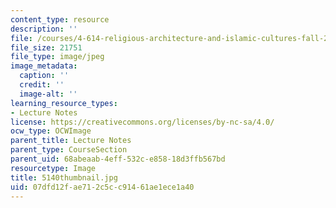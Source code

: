 ```yaml
---
content_type: resource
description: ''
file: /courses/4-614-religious-architecture-and-islamic-cultures-fall-2002/07dfd12fae712c5cc91461ae1ece1a40_5140thumbnail.jpg
file_size: 21751
file_type: image/jpeg
image_metadata:
  caption: ''
  credit: ''
  image-alt: ''
learning_resource_types:
- Lecture Notes
license: https://creativecommons.org/licenses/by-nc-sa/4.0/
ocw_type: OCWImage
parent_title: Lecture Notes
parent_type: CourseSection
parent_uid: 68abeaab-4eff-532c-e858-18d3ffb567bd
resourcetype: Image
title: 5140thumbnail.jpg
uid: 07dfd12f-ae71-2c5c-c914-61ae1ece1a40
---
```

